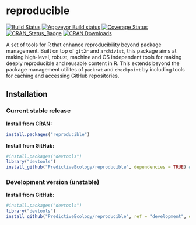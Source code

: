 # reproducible

[![Build Status](https://travis-ci.org/PredictiveEcology/reproducible.svg?branch=development)](https://travis-ci.org/PredictiveEcology/reproducible)
[![Appveyor Build status](https://ci.appveyor.com/api/projects/status/2fxqhgk6miv2fytd/branch/development?svg=true)](https://ci.appveyor.com/project/achubaty/reproducible/branch/development)
[![Coverage Status](https://coveralls.io/repos/github/PredictiveEcology/reproducible/badge.svg?branch=development)](https://coveralls.io/github/PredictiveEcology/reproducible?branch=development)
[![CRAN_Status_Badge](http://www.r-pkg.org/badges/version/reproducible)](https://cran.r-project.org/package=reproducible)
[![CRAN Downloads](http://cranlogs.r-pkg.org/badges/grand-total/reproducible)](https://cran.r-project.org/package=reproducible)

A set of tools for R that enhance reproducibility beyond package management.
Built on top of `git2r` and `archivist`, this package aims at making high-level, robust, machine and OS independent tools for making deeply reproducible and reusable content in R.
This extends beyond the package management utilites of `packrat` and `checkpoint` by including tools for caching and accessing GitHub repositories.

## Installation

### Current stable release

**Install from CRAN:**

```r
install.packages("reproducible")
```

**Install from GitHub:**
    
```r
#install.packages("devtools")
library("devtools")
install_github("PredictiveEcology/reproducible", dependencies = TRUE) # stable
```

### Development version (unstable)

**Install from GitHub:**

```r
#install.packages("devtools")
library("devtools")
install_github("PredictiveEcology/reproducible", ref = "development", dependencies = TRUE) # unstable
```
